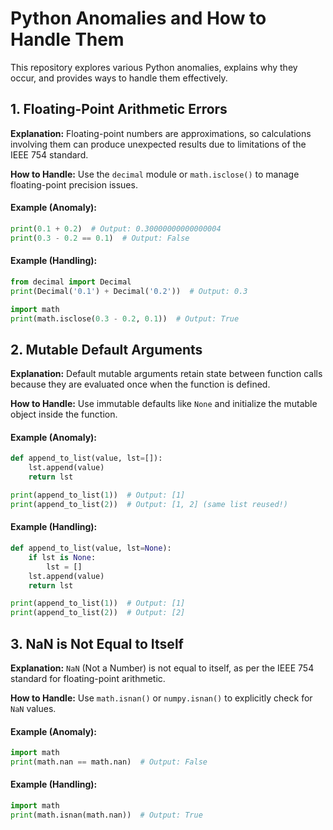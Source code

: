 # Python Anomalies and How to Handle Them

This repository explores various Python anomalies, explains why they occur, and provides ways to handle them effectively.

## 1. Floating-Point Arithmetic Errors
**Explanation:** Floating-point numbers are approximations, so calculations involving them can produce unexpected results due to limitations of the IEEE 754 standard.

**How to Handle:** Use the `decimal` module or `math.isclose()` to manage floating-point precision issues.

#### Example (Anomaly):

```python
print(0.1 + 0.2)  # Output: 0.30000000000000004
print(0.3 - 0.2 == 0.1)  # Output: False
```

#### Example (Handling):

```python
from decimal import Decimal
print(Decimal('0.1') + Decimal('0.2'))  # Output: 0.3

import math
print(math.isclose(0.3 - 0.2, 0.1))  # Output: True
```

## 2. Mutable Default Arguments
**Explanation:** Default mutable arguments retain state between function calls because they are evaluated once when the function is defined.

**How to Handle:** Use immutable defaults like `None` and initialize the mutable object inside the function.

#### Example (Anomaly):

```python
def append_to_list(value, lst=[]):
    lst.append(value)
    return lst

print(append_to_list(1))  # Output: [1]
print(append_to_list(2))  # Output: [1, 2] (same list reused!)
```

#### Example (Handling):

```python
def append_to_list(value, lst=None):
    if lst is None:
        lst = []
    lst.append(value)
    return lst

print(append_to_list(1))  # Output: [1]
print(append_to_list(2))  # Output: [2]
```

## 3. NaN is Not Equal to Itself
**Explanation:** `NaN` (Not a Number) is not equal to itself, as per the IEEE 754 standard for floating-point arithmetic.

**How to Handle:** Use `math.isnan()` or `numpy.isnan()` to explicitly check for `NaN` values.

#### Example (Anomaly):

```python
import math
print(math.nan == math.nan)  # Output: False
```

#### Example (Handling):

```python
import math
print(math.isnan(math.nan))  # Output: True
```

